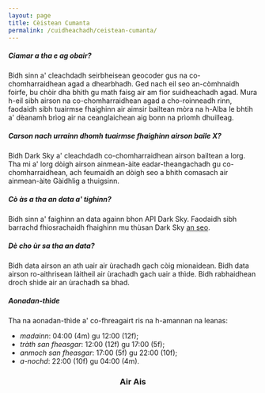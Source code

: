 ```yaml
---
layout: page
title: Cèistean Cumanta
permalink: /cuidheachadh/ceistean-cumanta/
---
```


##### Ciamar a tha e ag obair?

Bidh sinn a' cleachdadh seirbheisean geocoder gus na co-chomharraidhean agad a dhearbhadh. Ged nach eil seo an-còmhnaidh foirfe, bu chòir dha bhith gu math faisg air am fior suidheachadh agad. Mura h-eil sibh airson na co-chomharraidhean agad a cho-roinneadh rinn, faodaidh sibh tuairmse fhaighinn air aimsir bailtean mòra na h-Alba le bhtih a' dèanamh brìog air na ceanglaichean aig bonn na prìomh dhuilleag.

##### Carson nach urrainn dhomh tuairmse fhaighinn airson baile X?

Bidh Dark Sky a' cleachdadh co-chomharraidhean airson bailtean a lorg. Tha mi a' lorg dòigh airson ainmean-àite eadar-theangachadh gu co-chomharraidhean, ach feumaidh an dòigh seo a bhith comasach air ainmean-àite Gàidhlig a thuigsinn.

##### Cò às a tha an data a' tighinn?

Bidh sinn a' faighinn an data againn bhon API Dark Sky. Faodaidh sibh barrachd fhiosrachaidh fhaighinn mu thùsan Dark Sky [an seo](https://darksky.net/dev/docs/sources).

##### Dè cho ùr sa tha an data?

Bidh data airson an ath uair air ùrachadh gach còig mionaidean. Bidh data airson ro-aithrisean làitheil air ùrachadh gach uair a thìde. Bidh rabhaidhean droch shìde air an ùrachadh sa bhad.

##### Aonadan-thìde

Tha na aonadan-thìde a' co-fhreagairt ris na h-amannan na leanas:

* _madainn_: 04:00 (4m) gu 12:00 (12f);
* _tràth san fheasgar_: 12:00 (12f) gu 17:00 (5f);
* _anmoch san fheasgar_: 17:00 (5f) gu 22:00 (10f);
* _a-nochd_: 22:00 (10f) gu 04:00 (4m).

<h3 style="text-align: center"><a href="/cuidheachadh" style="text-decoration: none"><i class="fas fa-arrow-circle-left"></i> Air Ais</a></h3>
